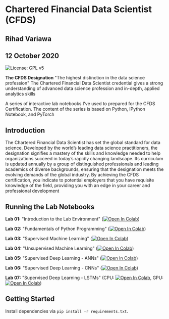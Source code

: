 # Chartered Financial Data Scientist (CFDS)
## Rihad Variawa
## 12 October 2020

![License: GPL v5](https://img.shields.io/badge/License-GPLv5-blue.svg)


**The CFDS Designation** "The highest distinction in the data science profession"
The Chartered Financial Data Scientist credential gives a strong understanding of advanced data science profession and in-depth, applied analytics skills

A series of interactive lab notebooks I've used to prepared for the CFDS Certification. The content of the series is based on Python, IPython Notebook, and PyTorch


## Introduction

The Chartered Financial Data Scientist has set the global standard for data science. Developed by the world’s leading data science practitioners, the designation signifies a mastery of the skills and knowledge needed to help organizations succeed in today’s rapidly changing landscape. Its curriculum is updated annually by a group of distinguished professionals and leading academics of diverse backgrounds, ensuring that the designation meets the evolving demands of the global industry. By achieving the CFDS certification, you indicate to potential employers that you have requisite knowledge of the field, providing you with an edge in your career and professional development

## Running the Lab Notebooks

**Lab 01:** "Introduction to the Lab Environment" ([![Open In Colab](https://colab.research.google.com/assets/colab-badge.svg)](https://colab.research.google.com/github/GitiHubi/CFDS/blob/master/lab_01/cfds_colab_01.ipynb))

**Lab 02:** "Fundamentals of Python Programming" ([![Open In Colab](https://colab.research.google.com/assets/colab-badge.svg)](https://colab.research.google.com/github/GitiHubi/CFDS/blob/master/lab_02/cfds_colab_02.ipynb))

**Lab 03:** "Supervised Machine Learning" ([![Open In Colab](https://colab.research.google.com/assets/colab-badge.svg)](https://colab.research.google.com/github/GitiHubi/CFDS/blob/master/lab_03/cfds_colab_03.ipynb))

**Lab 04:** "Unsupervised Machine Learning" ([![Open In Colab](https://colab.research.google.com/assets/colab-badge.svg)](https://colab.research.google.com/github/GitiHubi/CFDS/blob/master/lab_04/cfds_colab_04.ipynb))

**Lab 05:** "Supervised Deep Learning - ANNs" ([![Open In Colab](https://colab.research.google.com/assets/colab-badge.svg)](https://colab.research.google.com/github/GitiHubi/CFDS/blob/master/lab_05/cfds_colab_05.ipynb))

**Lab 06:** "Supervised Deep Learning - CNNs" ([![Open In Colab](https://colab.research.google.com/assets/colab-badge.svg)](https://colab.research.google.com/github/GitiHubi/CFDS/blob/master/lab_06/cfds_colab_06.ipynb))

**Lab 07:** "Supervised Deep Learning - LSTMs" (CPU: [![Open In Colab](https://colab.research.google.com/assets/colab-badge.svg)](https://colab.research.google.com/github/GitiHubi/CFDS/blob/master/lab_07/cfds_colab_07.ipynb), GPU: [![Open In Colab](https://colab.research.google.com/assets/colab-badge.svg)](https://colab.research.google.com/github/GitiHubi/CFDS/blob/master/lab_07/cfds_colab_07_gpu.ipynb))

## Getting Started

Install dependencies via `pip install -r requirements.txt`.
